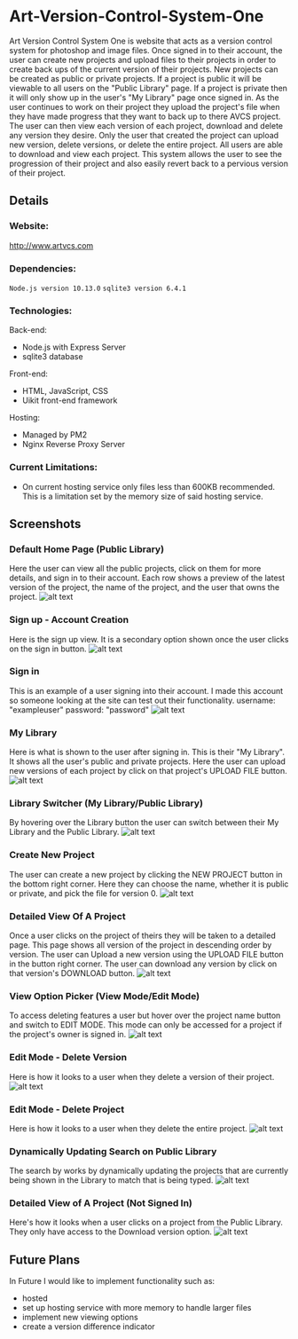 # Art-Version-Control-System-One
Art Version Control System One is website that acts as a version control system for photoshop and image files. Once signed in to their account, the user can create new projects and upload files to their projects in order to create back ups of the current version of their projects. New projects can be created as public or private projects. If a project is public it will be viewable to all users on the "Public Library" page. If a project is private then it will only show up in the user's "My Library" page once signed in. As the user continues to work on their project they upload the project's file when they have made progress that they want to back up to there AVCS project. The user can then view each version of each project, download and delete any version they desire. Only the user that created the project can upload new version, delete versions, or delete the entire project. All users are able to download and view each project. This system allows the user to see the progression of their project and also easily revert back to a pervious version of their project.

## Details

### Website:
http://www.artvcs.com

### Dependencies:
  ```Node.js version 10.13.0```
  ```sqlite3 version 6.4.1```

### Technologies:
Back-end:
 - Node.js with Express Server
 - sqlite3 database

Front-end:
 - HTML, JavaScript, CSS
 - Uikit front-end framework

Hosting:
 - Managed by PM2
 - Nginx Reverse Proxy Server

### Current Limitations:
 - On current hosting service only files less than 600KB recommended. This is a limitation set by the memory size of said hosting service.

## Screenshots

### Default Home Page (Public Library)

Here the user can view all the public projects, click on them for more details, and sign in to their account. Each row shows a preview of the latest version of the project, the name of the project, and the user that owns the project.
![alt text](https://raw.githubusercontent.com/TheUzbekistan/Art-Version-Control-System-One/master/screenshots/Screenshot1-homepagedefault.png  "Screenshot1")
### Sign up - Account Creation

Here is the sign up view. It is a secondary option shown once the user clicks on the sign in button.
![alt text](https://raw.githubusercontent.com/TheUzbekistan/Art-Version-Control-System-One/master/screenshots/Screenshot2-signup.png "Screenshot2")
### Sign in

This is an example of a user signing into their account. I made this account so someone looking at the site can test out their functionality. username: "exampleuser" password: "password"
![alt text](screenshots/Screenshot3-signin.png "Screenshot3")
### My Library

Here is what is shown to the user after signing in. This is their "My Library". It shows all the user's public and private projects. Here the user can upload new versions of each project by click on that project's UPLOAD FILE button.
![alt text](https://raw.githubusercontent.com/TheUzbekistan/Art-Version-Control-System-One/master/screenshots/Screenshot4-mylibrary.png "Screenshot4")
### Library Switcher (My Library/Public Library)

By hovering over the Library button the user can switch between their My Library and the Public Library.
![alt text](https://raw.githubusercontent.com/TheUzbekistan/Art-Version-Control-System-One/master/screenshots/Screenshot5-libraryswitcher.png "Screenshot5")

### Create New Project

The user can create a new project by clicking the NEW PROJECT button in the bottom right corner. Here they can choose the name, whether it is public or private, and pick the file for version 0.
![alt text](https://raw.githubusercontent.com/TheUzbekistan/Art-Version-Control-System-One/master/screenshots/Screenshot7-createnewproject.png "Screenshot7")
### Detailed View Of A Project

Once a user clicks on the project of theirs they will be taken to a detailed page. This page shows all version of the project in descending order by version. The user can Upload a new version using the UPLOAD FILE button in the button right corner. The user can download any version by click on that version's DOWNLOAD button.
![alt text](https://raw.githubusercontent.com/TheUzbekistan/Art-Version-Control-System-One/master/screenshots/Screenshot8-detailedviewsignedin.png "Screenshot8")
### View Option Picker (View Mode/Edit Mode)

To access deleting features a user but hover over the project name button and switch to EDIT MODE. This mode can only be accessed for a project if the project's owner is signed in.
![alt text](https://raw.githubusercontent.com/TheUzbekistan/Art-Version-Control-System-One/master/screenshots/Screenshot9-viewoptionswitcher.png "Screenshot9")
### Edit Mode - Delete Version

Here is how it looks to a user when they delete a version of their project.
![alt text](https://raw.githubusercontent.com/TheUzbekistan/Art-Version-Control-System-One/master/screenshots/Screenshot10-deleteversion.png "Screenshot10")
### Edit Mode - Delete Project

Here is how it looks to a user when they delete the entire project.
![alt text](https://raw.githubusercontent.com/TheUzbekistan/Art-Version-Control-System-One/master/screenshots/Screenshot11-deleteproject.png "Screenshot11")
### Dynamically Updating Search on Public Library

The search by works by dynamically updating the projects that are currently being shown in the Library to match that is being typed.
![alt text](https://raw.githubusercontent.com/TheUzbekistan/Art-Version-Control-System-One/master/screenshots/Screenshot12-search.png "Screenshot12")
### Detailed View of A Project (Not Signed In)

Here's how it looks when a user clicks on a project from the Public Library. They only have access to the Download version option. 
![alt text](https://raw.githubusercontent.com/TheUzbekistan/Art-Version-Control-System-One/master/screenshots/Screenshot13-notsignedindetails.png "Screenshot13")



## Future Plans
In Future I would like to implement functionality such as:
  - hosted
  - set up hosting service with more memory to handle larger files
  - implement new viewing options
  - create a version difference indicator

